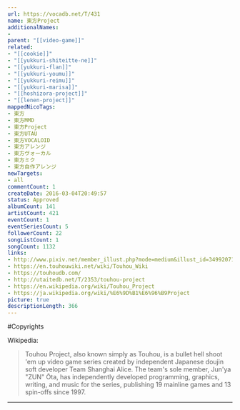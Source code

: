 ```yaml
---
url: https://vocadb.net/T/431
name: 東方Project
additionalNames: 
- 
parent: "[[video-game]]"
related:
- "[[cookie]]"
- "[[yukkuri-shiteitte-ne]]"
- "[[yukkuri-flan]]"
- "[[yukkuri-youmu]]"
- "[[yukkuri-reimu]]"
- "[[yukkuri-marisa]]"
- "[[hoshizora-project]]"
- "[[lenen-project]]"
mappedNicoTags:
- 東方
- 東方MMD
- 東方Project
- 東方UTAU
- 東方VOCALOID
- 東方アレンジ
- 東方ヴォーカル
- 東方ミク
- 東方自作アレンジ
newTargets:
- all
commentCount: 1
createDate: 2016-03-04T20:49:57
status: Approved
albumCount: 141
artistCount: 421
eventCount: 1
eventSeriesCount: 5
followerCount: 22
songListCount: 1
songCount: 1132
links: 
- http://www.pixiv.net/member_illust.php?mode=medium&illust_id=34992071
- https://en.touhouwiki.net/wiki/Touhou_Wiki
- https://touhoudb.com/
- http://utaitedb.net/T/2353/touhou-project
- https://en.wikipedia.org/wiki/Touhou_Project
- https://ja.wikipedia.org/wiki/%E6%9D%B1%E6%96%B9Project
picture: true
descriptionLength: 366
---
```


#Copyrights

Wikipedia:
> Touhou Project, also known simply as Touhou, is a bullet hell shoot 'em up video game series created by independent Japanese doujin soft developer Team Shanghai Alice. The team's sole member, Jun'ya "ZUN" Ōta, has independently developed programming, graphics, writing, and music for the series, publishing 19 mainline games and 13 spin-offs since 1997.

---

